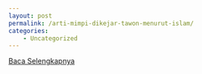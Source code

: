 ```yaml
---
layout: post
permalink: /arti-mimpi-dikejar-tawon-menurut-islam/
categories:
    - Uncategorized
---
```


[Baca Selengkapnya](/10)